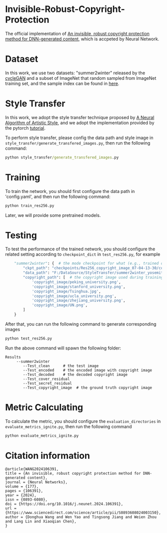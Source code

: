 # Invisible-Robust-Copyright-Protection
The official implementation of [An invisible, robust copyright protection method for DNN-generated content](https://doi.org/10.1016/j.neunet.2024.106391), which is accpeted by Neural Network.

# Dataset
In this work, we use two datasets: "summer2winter" released by the [cycleGAN](https://arxiv.org/pdf/1703.10593) and a subset of ImageNet that random sampled from ImageNet training set, and the sample index can be found in [here](https://github.com/winterwindwang/Data-efficient-UAP/blob/main/dataset/imagenet10k.txt). 

# Style Transfer
In this work, we adopt the style transfer technique proposed by [A Neural Algorithm of Artistic Style](https://arxiv.org/abs/1508.06576), and we adopt the implementation provided by the pytorch [tutorial](https://pytorch.org/tutorials/advanced/neural_style_tutorial.html).

To perform style transfer, please config the data path and style image in `style_transfer/generate_transfered_images.py`, then run the following command:

```cmd
python style_transfer/generate_transfered_images.py
```

# Training
To train the network, you should first configure the data path in 'config.yaml', and then run the following command:

```cmd
python train_res256.py
```

Later, we will provide some pretrained models.

# Testing
To test the performance of the trained network, you should configure the related setting according to `checkpoint_dict` in `test_res256.py`, for example

```python
    "summer2winter": {  # the mode checkpoint for what (e.g., trained on which dataset) 
        "ckpt_path": "checkpoints/Res256_copyright_image_07-04-13-30/copyright_image_140000.pth",  # the checkpoint path
        "data_path": "F:/DataSource/StyleTransfer/summer2winter_yosemite/testA/",                   # the test image path
        "copyright_path": [  # the copyright image used during training
            'copyright_image/peking_university.png',
            'copyright_image/stanford_university.png',
            'copyright_image/Tsinghua.jpg',
            'copyright_image/ucla_university.png',
            'copyright_image/zhejiang_university.png',
            'copyright_image/UN.png',
        ]
    }
```
After that, you can run the following command to generate corresponding images
```cmd
python test_res256.py
```
Run the above command will spawn the following folder:
```text
Results
     --summer2winter
        --Test_clean      # the test image
        --Test_encoded    # the encoded image with copyright image
        --Test_decoded    # the decoded copyright image
        --Test_cover_residual
        --Test_secret_residual
        --Test_copyright_image  # the ground truth copyright image
```

# Metric Calculating
To calculate the metric, you should configure the `evaluation_directories` in `evaluate_metrics_ignite.py`, then run the following command
```cmd
python evaluate_metrics_ignite.py
```

# Citation information
```text
@article{WANG2024106391,
title = {An invisible, robust copyright protection method for DNN-generated content},
journal = {Neural Networks},
volume = {177},
pages = {106391},
year = {2024},
issn = {0893-6080},
doi = {https://doi.org/10.1016/j.neunet.2024.106391},
url = {https://www.sciencedirect.com/science/article/pii/S0893608024003150},
author = {Donghua Wang and Wen Yao and Tingsong Jiang and Weien Zhou and Lang Lin and Xiaoqian Chen},
}
```